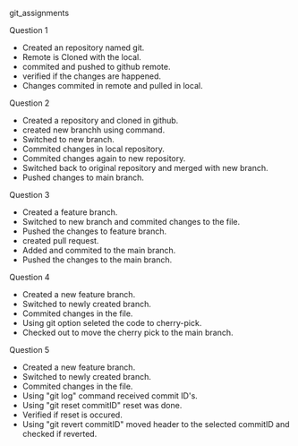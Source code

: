 git_assignments

Question 1
  - Created an repository named git.
  - Remote is Cloned with the local.
  - commited  and pushed to github remote.
  - verified if the changes are happened.
  - Changes commited in remote and pulled in local.
  
Question 2

  - Created a repository and cloned in github.
  - created new branchh using command.
  - Switched to new branch.
  - Commited changes in local repository.
  - Commited changes again to new repository.
  - Switched back to original repository and merged with new branch.
  - Pushed changes to main branch.
  
Question 3

  - Created a feature branch.
  - Switched to new branch and commited changes to the file.
  - Pushed the changes to feature branch.
  - created pull request.
  - Added and commited to the main branch.
  - Pushed the changes to the main branch.
  
Question 4

  - Created a new feature branch.
  - Switched to newly created branch.
  - Commited changes in the file.
  - Using git option seleted the code to cherry-pick.
  - Checked out to move the cherry pick to the main branch.
  
Question 5

  - Created a new feature branch.
  - Switched to newly created branch.
  - Commited changes in the file.
  - Using "git log" command received commit ID's.
  - Using "git reset commitID" reset was done.
  - Verified if reset is occured.
  - Using "git revert commitID" moved header to the selected commitID and checked if reverted.

